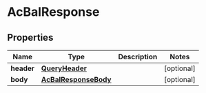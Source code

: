 
# AcBalResponse

## Properties
Name | Type | Description | Notes
------------ | ------------- | ------------- | -------------
**header** | [**QueryHeader**](QueryHeader.md) |  |  [optional]
**body** | [**AcBalResponseBody**](AcBalResponseBody.md) |  |  [optional]



